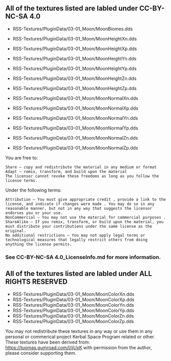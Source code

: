## All of the textures listed are labled under CC-BY-NC-SA 4.0
- RSS-Textures/PluginData/03-01_Moon/MoonBiomes.dds
  
- RSS-Textures/PluginData/03-01_Moon/MoonHeightXn.dds
- RSS-Textures/PluginData/03-01_Moon/MoonHeightXp.dds
- RSS-Textures/PluginData/03-01_Moon/MoonHeightYn.dds
- RSS-Textures/PluginData/03-01_Moon/MoonHeightYp.dds
- RSS-Textures/PluginData/03-01_Moon/MoonHeightZn.dds
- RSS-Textures/PluginData/03-01_Moon/MoonHeightZp.dds
  
- RSS-Textures/PluginData/03-01_Moon/MoonNormalXn.dds
- RSS-Textures/PluginData/03-01_Moon/MoonNormalXp.dds
- RSS-Textures/PluginData/03-01_Moon/MoonNormalYn.dds
- RSS-Textures/PluginData/03-01_Moon/MoonNormalYp.dds
- RSS-Textures/PluginData/03-01_Moon/MoonNormalZn.dds
- RSS-Textures/PluginData/03-01_Moon/MoonNormalZp.dds

 You are free to:

    Share — copy and redistribute the material in any medium or format
    Adapt — remix, transform, and build upon the material
    The licensor cannot revoke these freedoms as long as you follow the license terms.

 Under the following terms:

    Attribution — You must give appropriate credit , provide a link to the license, and indicate if changes were made . You may do so in any reasonable manner, but not in any way that suggests the licensor endorses you or your use.
    NonCommercial — You may not use the material for commercial purposes .
    ShareAlike — If you remix, transform, or build upon the material, you must distribute your contributions under the same license as the original.
    No additional restrictions — You may not apply legal terms or technological measures that legally restrict others from doing anything the license permits.

### See CC-BY-NC-SA 4.0_LicenseInfo.md for more information.

## All of the textures listed are labled under ALL RIGHTS RESERVED
- RSS-Textures/PluginData/03-01_Moon/MoonColorXn.dds
- RSS-Textures/PluginData/03-01_Moon/MoonColorXp.dds
- RSS-Textures/PluginData/03-01_Moon/MoonColorYn.dds
- RSS-Textures/PluginData/03-01_Moon/MoonColorYp.dds
- RSS-Textures/PluginData/03-01_Moon/MoonColorZn.dds
- RSS-Textures/PluginData/03-01_Moon/MoonColorZp.dds

You may not redistribute these textures in any way or use them in any personal or commerical project Kerbal Space Program related or other.
These textures have been derived from: https://tuomas.gumroad.com/l/ijUxK with permission from the author, please consider supporting them.
